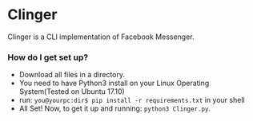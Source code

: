 # Clinger #

Clinger is a CLI implementation of Facebook Messenger.

### How do I get set up? ###

* Download all files in a directory. 
* You need to have Python3 install on your Linux Operating System(Tested on Ubuntu 17.10)
* run: ``you@yourpc:dir$ pip install -r requirements.txt`` in your shell
* All Set! Now, to get it up and running: ``python3 Clinger.py``.